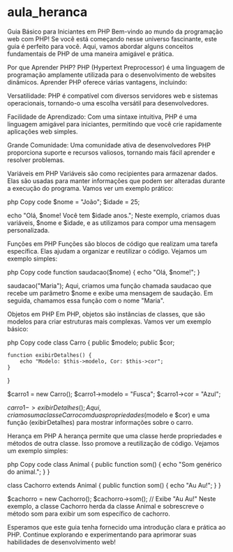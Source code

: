 # aula_heranca


Guia Básico para Iniciantes em PHP
Bem-vindo ao mundo da programação web com PHP! Se você está começando nesse universo fascinante, este guia é perfeito para você. Aqui, vamos abordar alguns conceitos fundamentais de PHP de uma maneira amigável e prática.

Por que Aprender PHP?
PHP (Hypertext Preprocessor) é uma linguagem de programação amplamente utilizada para o desenvolvimento de websites dinâmicos. Aprender PHP oferece várias vantagens, incluindo:

Versatilidade: PHP é compatível com diversos servidores web e sistemas operacionais, tornando-o uma escolha versátil para desenvolvedores.

Facilidade de Aprendizado: Com uma sintaxe intuitiva, PHP é uma linguagem amigável para iniciantes, permitindo que você crie rapidamente aplicações web simples.

Grande Comunidade: Uma comunidade ativa de desenvolvedores PHP proporciona suporte e recursos valiosos, tornando mais fácil aprender e resolver problemas.

Variáveis em PHP
Variáveis são como recipientes para armazenar dados. Elas são usadas para manter informações que podem ser alteradas durante a execução do programa. Vamos ver um exemplo prático:

php
Copy code
$nome = "João";
$idade = 25;

echo "Olá, $nome! Você tem $idade anos.";
Neste exemplo, criamos duas variáveis, $nome e $idade, e as utilizamos para compor uma mensagem personalizada.

Funções em PHP
Funções são blocos de código que realizam uma tarefa específica. Elas ajudam a organizar e reutilizar o código. Vejamos um exemplo simples:

php
Copy code
function saudacao($nome) {
    echo "Olá, $nome!";
}

saudacao("Maria");
Aqui, criamos uma função chamada saudacao que recebe um parâmetro $nome e exibe uma mensagem de saudação. Em seguida, chamamos essa função com o nome "Maria".

Objetos em PHP
Em PHP, objetos são instâncias de classes, que são modelos para criar estruturas mais complexas. Vamos ver um exemplo básico:

php
Copy code
class Carro {
    public $modelo;
    public $cor;

    function exibirDetalhes() {
        echo "Modelo: $this->modelo, Cor: $this->cor";
    }
}

$carro1 = new Carro();
$carro1->modelo = "Fusca";
$carro1->cor = "Azul";

$carro1->exibirDetalhes();
Aqui, criamos uma classe Carro com duas propriedades ($modelo e $cor) e uma função (exibirDetalhes) para mostrar informações sobre o carro.

Herança em PHP
A herança permite que uma classe herde propriedades e métodos de outra classe. Isso promove a reutilização de código. Vejamos um exemplo simples:

php
Copy code
class Animal {
    public function som() {
        echo "Som genérico do animal.";
    }
}

class Cachorro extends Animal {
    public function som() {
        echo "Au Au!";
    }
}

$cachorro = new Cachorro();
$cachorro->som(); // Exibe "Au Au!"
Neste exemplo, a classe Cachorro herda da classe Animal e sobrescreve o método som para exibir um som específico de cachorro.

Esperamos que este guia tenha fornecido uma introdução clara e prática ao PHP. Continue explorando e experimentando para aprimorar suas habilidades de desenvolvimento web!






